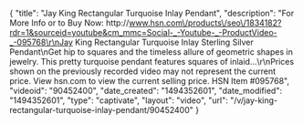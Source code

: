 {
    "title": "Jay King Rectangular Turquoise Inlay Pendant",
    "description": "For More Info or to Buy Now: http:\/\/www.hsn.com\/products\/seo\/1834182?rdr=1&sourceid=youtube&cm_mmc=Social-_-Youtube-_-ProductVideo-_-095768\r\nJay King Rectangular Turquoise Inlay Sterling Silver Pendant\nGet hip to squares and the timeless allure of geometric shapes in jewelry. This pretty turquoise pendant features squares of inlaid...\r\nPrices shown on the previously recorded video may not represent the current price.  View hsn.com to view the current selling price. HSN Item #095768",
    "videoid": "90452400",
    "date_created": "1494352601",
    "date_modified": "1494352601",
    "type": "captivate",
    "layout": "video",
    "url": "\/v\/jay-king-rectangular-turquoise-inlay-pendant\/90452400"
}